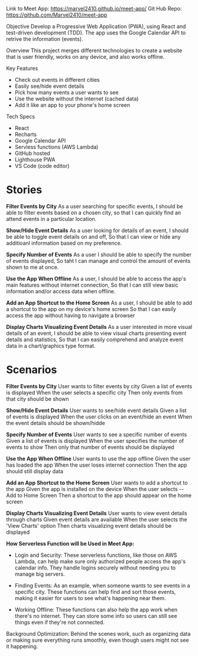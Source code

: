 Link to Meet App: https://marvel2410.github.io/meet-app/
Git Hub Repo: https://github.com/Marvel2410/meet-app

Objective
Develop a Progressive Web Application (PWA), using React and test-driven development (TDD).  The app uses the Google Calendar API to retrive the information (events).  

Overview
This project merges different technologies to create a website that is user friendly, works on any device, and also works offline.  

Key Features
- Check out events in different cities
- Easily see/hide event details
- Pick how many events a user wants to see
- Use the website without the internet (cached data)
- Add it like an app to your phone's home screen

Tech Specs
- React
- Recharts
- Google Calendar API
- Servless functions (AWS Lambda)
- GitHub hosted
- Lighthouse PWA
- VS Code (code editor)

# Stories

**Filter Events by City**
As a user searching for specific events,
I should be able to filter events based on a chosen city,
so that I can quickly find an attend events in a particular location.

**Show/Hide Event Details**
As a user looking for details of an event,
I should be able to toggle event details on and off,
So that I can view or hide any additioanl information based on my preference. 

**Specify Number of Events**
As a user
I should be able to specify the number of events displayed,
So taht I can manage and control the amount of events shown to me at once.

**Use the App When Offline**
As a user,
I should be able to access the app's main features without internet connection,
So that I can still view basic information and/or access data when offline.

**Add an App Shortcut to the Home Screen**
As a user,
I should be able to add a shortcut to the app on my device's home screen
So that I can easily access the app without having to navigate a browser

**Display Charts Visualizing Event Details**
As a user interested in more visual details of an event,
I should be able to view visual charts presenting event details and statistics,
So that I can easily comprehend and analyze event data in a chart/graphics type format.


# Scenarios

**Filter Events by City**
User wants to filter events by city
Given a list of events is displayed
When the user selects a specific city
Then only events from that city should be shown

**Show/Hide Event Details**
User wants to see/hide event details
Given a list of events is displayed
When the user clicks on an event/hide an event
When the event details should be shown/hidde

**Specify Number of Events**
User wants to see a specific number of events
Given a list of events is displayed
When the user specifies the number of events to show
Then only that number of events should be displayed

**Use the App When Offline**
User wants to use the app offline
Given the user has loaded the app
When the user loses internet connection
Then the app should still display data

**Add an App Shortcut to the Home Screen**
User wants to add a shortcut to the app
Given the app is installed on the device
When the user selects -- Add to Home Screen
Then a shortcut to the app should appear on the home screen

**Display Charts Visualizing Event Details**
User wants to view event details through charts
Given event details are available
When the user selects the 'View Charts' option
Then charts visualizing event details should be displayed

**How Serverless Function will be Used in Meet App:**
- Login and Security: These serverless functions, like those on AWS Lambda, can help make sure only authorized people access the app's calendar info. They handle logins securely without needing you to manage big servers.

- Finding Events: As an example, when someone wants to see events in a specific city. These functions can help find and sort those events, making it easier for users to see what's happening near them.

- Working Offline: These functions can also help the app work when there's no internet. They can store some info so users can still see things even if they're not connected.

Background Optimization: Behind the scenes work, such as organizing data or making sure everything runs smoothly, even though users might not see it happening.